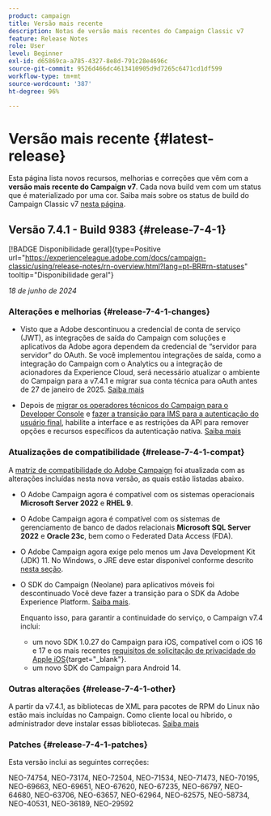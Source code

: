 ```yaml
---
product: campaign
title: Versão mais recente
description: Notas de versão mais recentes do Campaign Classic v7
feature: Release Notes
role: User
level: Beginner
exl-id: d65869ca-a785-4327-8e8d-791c28e4696c
source-git-commit: 9526d466dc4613410905d9d7265c6471cd1df599
workflow-type: tm+mt
source-wordcount: '387'
ht-degree: 96%

---
```


# Versão mais recente {#latest-release}

Esta página lista novos recursos, melhorias e correções que vêm com a **versão mais recente do Campaign v7**. Cada nova build vem com um status que é materializado por uma cor. Saiba mais sobre os status de build do Campaign Classic v7 [nesta página](rn-overview.md).

## Versão 7.4.1 - Build 9383 {#release-7-4-1}

[!BADGE Disponibilidade geral]{type=Positive url="https://experienceleague.adobe.com/docs/campaign-classic/using/release-notes/rn-overview.html?lang=pt-BR#rn-statuses" tooltip="Disponibilidade geral"}

_18 de junho de 2024_

### Alterações e melhorias {#release-7-4-1-changes}

* Visto que a Adobe descontinuou a credencial de conta de serviço (JWT), as integrações de saída do Campaign com soluções e aplicativos da Adobe agora dependem da credencial de “servidor para servidor” do OAuth. Se você implementou integrações de saída, como a integração do Campaign com o Analytics ou a integração de acionadores da Experience Cloud, será necessário atualizar o ambiente do Campaign para a v7.4.1 e migrar sua conta técnica para oAuth antes de 27 de janeiro de 2025. [Saiba mais](../../integrations/using/oauth-technical-account.md)

* Depois de [migrar os operadores técnicos do Campaign para o Developer Console](../../technotes/using/ims-migration.md) e [fazer a transição para IMS para a autenticação do usuário final](../../technotes/using/migrate-users-to-ims.md), habilite a interface e as restrições da API para remover opções e recursos específicos da autenticação nativa. [Saiba mais](../../technotes/using/impact-ims-migration.md)


### Atualizações de compatibilidade {#release-7-4-1-compat}

A [matriz de compatibilidade do Adobe Campaign](compatibility-matrix.md) foi atualizada com as alterações incluídas nesta nova versão, as quais estão listadas abaixo.

* O Adobe Campaign agora é compatível com os sistemas operacionais **Microsoft Server 2022** e **RHEL 9**.

* O Adobe Campaign agora é compatível com os sistemas de gerenciamento de banco de dados relacionais **Microsoft SQL Server 2022** e **Oracle 23c**, bem como o Federated Data Access (FDA).

* O Adobe Campaign agora exige pelo menos um Java Development Kit (JDK) 11. No Windows, o JRE deve estar disponível conforme descrito [nesta seção](../../installation/using/application-server.md#jdk).

* O SDK do Campaign (Neolane) para aplicativos móveis foi descontinuado Você deve fazer a transição para o SDK da Adobe Experience Platform. [Saiba mais](deprecated-features.md).

  Enquanto isso, para garantir a continuidade do serviço, o Campaign v7.4 inclui:

   * um novo SDK 1.0.27 do Campaign para iOS, compatível com o iOS 16 e 17 e os mais recentes [requisitos de solicitação de privacidade do Apple iOS](https://developer.apple.com/news/?id=r1henawx){target="_blank"}.
   * um novo SDK do Campaign para Android 14.

### Outras alterações {#release-7-4-1-other}

A partir da v7.4.1, as bibliotecas de XML para pacotes de RPM do Linux não estão mais incluídas no Campaign. Como cliente local ou híbrido, o administrador deve instalar essas bibliotecas. [Saiba mais](../../installation/using/installing-packages-with-linux.md)

### Patches {#release-7-4-1-patches}

Esta versão inclui as seguintes correções:

NEO-74754, NEO-73174, NEO-72504, NEO-71534, NEO-71473, NEO-70195, NEO-69663, NEO-69651, NEO-67620, NEO-67235, NEO-66797, NEO-64680, NEO-63706, NEO-63657, NEO-62964, NEO-62575, NEO-58734, NEO-40531, NEO-36189, NEO-29592

